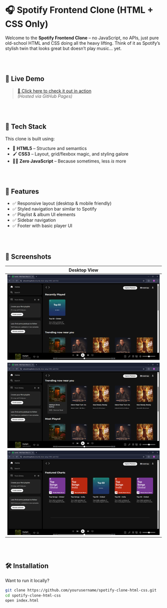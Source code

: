 # 🎧 Spotify Frontend Clone (HTML + CSS Only)

Welcome to the **Spotify Frontend Clone** – no JavaScript, no APIs, just pure old-school HTML and CSS doing all the heavy lifting. Think of it as Spotify’s stylish twin that looks great but doesn’t play music... yet.

<br><br>
## 🚀 Live Demo

> [🔗 Click here to check it out in action](https://adnanidrisi.github.io/Spotify-clone-using-HTML-and-CSS/)  
*(Hosted via GitHub Pages)*

<br><br>
## 🧰 Tech Stack

This clone is built using:

- 🎨 **HTML5** – Structure and semantics
- 🖌️ **CSS3** – Layout, grid/flexbox magic, and styling galore
- 🤷‍♂️ **Zero JavaScript** – Because sometimes, less *is* more

<br><br>
## 🎯 Features

- ✅ Responsive layout (desktop & mobile friendly)
- ✅ Styled navigation bar similar to Spotify
- ✅ Playlist & album UI elements
- ✅ Sidebar navigation
- ✅ Footer with basic player UI

<br><br>
## 📸 Screenshots

| Desktop View |
|--------------|
| ![Desktop Screenshot](./screenshot/Screenshot%201.png) |
| ![Desktop Screenshot](./screenshot/Screenshot%202.png) |
| ![Desktop Screenshot](./screenshot/Screenshot%203.png) |

<br><br>
## 🛠️ Installation

Want to run it locally?

```bash
git clone https://github.com/yourusername/spotify-clone-html-css.git
cd spotify-clone-html-css
open index.html

